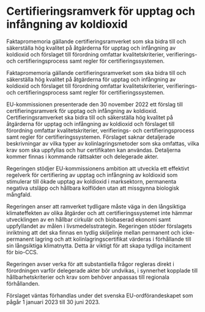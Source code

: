 # Certifieringsramverk för upptag och infångning av koldioxid

Fakta­promemoria gällande certifieringsramverket som ska bidra till och säkerställa hög kvalitet på åtgärderna för upptag och infångning av koldioxid och förslaget till förordning omfattar kvalitetskriterier, verifierings- och certifieringsprocess samt regler för certifieringssystemen.

Fakta­promemoria gällande certifieringsramverket som ska bidra till och säkerställa hög kvalitet på åtgärderna för upptag och infångning av koldioxid och förslaget till förordning omfattar kvalitetskriterier, verifierings- och certifieringsprocess samt regler för certifieringssystemen.

EU-kommissionen presenterade den 30 november 2022 ett förslag till
certifieringsramverk för upptag och infångning av koldioxid.
Certifieringsramverket ska bidra till och säkerställa hög kvalitet på åtgärderna för upptag och infångning av koldioxid och förslaget till förordning omfattar kvalitetskriterier, verifierings- och certifieringsprocess samt regler för certifieringssystemen. Förslaget saknar detaljerade beskrivningar av vilka typer av kolinlagringsmetoder som ska omfattas, vilka krav som ska uppfyllas och hur certifikaten kan användas. Detaljerna kommer finnas i kommande rättsakter och delegerade akter.

Regeringen stödjer EU-kommissionens ambition att utveckla ett effektivt regelverk för certifiering av upptag och infångning av koldioxid som stimulerar till ökade upptag av koldioxid i marksektorn, permanenta negativa utsläpp och hållbara kolflöden utan att missgynna biologisk mångfald.

Regeringen anser att ramverket tydligare måste väga in den långsiktiga klimateffekten av olika åtgärder och att certifieringssystemet inte hämmar utvecklingen av en hållbar cirkulär och biobaserad ekonomi samt uppfyllandet av målen i livsmedelsstrategin. Regeringen stöder förslagets inriktning att det ska finnas en tydlig skiljelinje mellan permanent och icke-permanent lagring och att kolinlagringscertifikat värderas i förhållande till sin långsiktiga klimatnytta. Detta är viktigt för att skapa tydliga incitament för bio-CCS.

Regeringen avser verka för att substantiella frågor regleras direkt i förordningen varför delegerade akter bör undvikas, i synnerhet kopplade till hållbarhetskriterier och krav som behöver anpassas till regionala förhållanden.

Förslaget väntas förhandlas under det svenska EU-ordförandeskapet som pågår 1 januari 2023 till 30 juni 2023.
